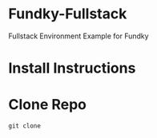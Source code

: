 # Fundky-Fullstack
Fullstack Environment Example for Fundky

# Install Instructions

# Clone Repo
`git clone `
